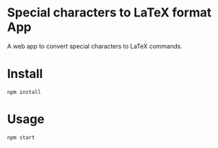 # Special characters to LaTeX format App
A web app to convert special characters to LaTeX commands.

# Install

```
npm install
```

# Usage

```
npm start
```
